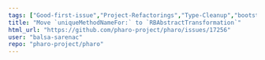 ```yaml
---
tags: ["Good-first-issue","Project-Refactorings","Type-Cleanup","bootstrap","language","live-programming","mit","object-oriented-programming","pharo","reflective","tools"]
title: "Move `uniqueMethodNameFor:` to `RBAbstractTransformation`"
html_url: "https://github.com/pharo-project/pharo/issues/17256"
user: "balsa-sarenac"
repo: "pharo-project/pharo"
---
```



